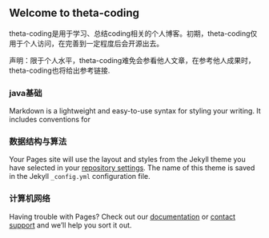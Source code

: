 ## Welcome to theta-coding

theta-coding是用于学习、总结coding相关的个人博客。初期，theta-coding仅用于个人访问，在完善到一定程度后会开源出去。

声明：限于个人水平，theta-coding难免会参看他人文章，在参考他人成果时，theta-coding也将给出参考链接.

### java基础

Markdown is a lightweight and easy-to-use syntax for styling your writing. It includes conventions for

### 数据结构与算法

Your Pages site will use the layout and styles from the Jekyll theme you have selected in your [repository settings](https://github.com/thetacoding/thetacode.Github.io/settings/pages). The name of this theme is saved in the Jekyll `_config.yml` configuration file.

### 计算机网络

Having trouble with Pages? Check out our [documentation](https://docs.github.com/categories/github-pages-basics/) or [contact support](https://support.github.com/contact) and we’ll help you sort it out.
